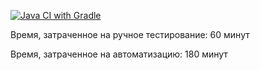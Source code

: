 [![Java CI with Gradle](https://github.com/IlyaMahnach/HW19PatternsTestMode/actions/workflows/gradle.yml/badge.svg)](https://github.com/IlyaMahnach/HW19PatternsTestMode/actions/workflows/gradle.yml)

Время, затраченное на ручное тестирование: 60 минут

Время, затраченное на автоматизацию: 180 минут
